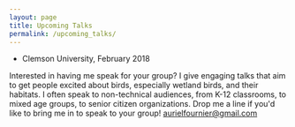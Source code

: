 ```yaml
---
layout: page
title: Upcoming Talks
permalink: /upcoming_talks/
---
```


- Clemson University, February 2018

Interested in having me speak for your group? I give engaging talks that aim to get people excited about birds, especially wetland birds, and their habitats. I often speak to non-technical audiences, from K-12 classrooms, to mixed age groups, to senior citizen organizations. Drop me a line if you'd like to bring me in to speak to your group! aurielfournier@gmail.com
